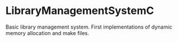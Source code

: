 # LibraryManagementSystemC
Basic library management system. First implementations of dynamic memory allocation and make files.
